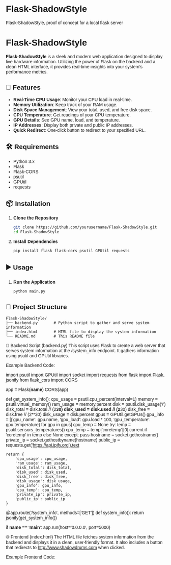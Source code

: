 # Flask-ShadowStyle
Flask-ShadowStyle, proof of concept for a local flask server

# Flask-ShadowStyle

**Flask-ShadowStyle** is a sleek and modern web application designed to display live hardware information. Utilizing the power of Flask on the backend and a clean HTML interface, it provides real-time insights into your system’s performance metrics.

## 🚀 Features

- **Real-Time CPU Usage**: Monitor your CPU load in real-time.
- **Memory Utilization**: Keep track of your RAM usage.
- **Disk Space Management**: View your total, used, and free disk space.
- **CPU Temperature**: Get readings of your CPU temperature.
- **GPU Details**: See GPU name, load, and temperature.
- **IP Addresses**: Display both private and public IP addresses.
- **Quick Redirect**: One-click button to redirect to your specified URL.

## 🛠️ Requirements

- Python 3.x
- Flask
- Flask-CORS
- psutil
- GPUtil
- requests

## 📦 Installation

1. **Clone the Repository**
    ```sh
    git clone https://github.com/yourusername/Flask-ShadowStyle.git
    cd Flask-ShadowStyle
    ```

2. **Install Dependencies**
    ```sh
    pip install flask flask-cors psutil GPUtil requests
    ```

## ▶️ Usage

1. **Run the Application**
    ```sh
    python main.py
    ```

## 📁 Project Structure

```plaintext
Flask-ShadowStyle/
├── backend.py       # Python script to gather and serve system information
├── index.html       # HTML file to display the system information
└── README.md        # This README file
```

🔧 Backend Script (backend.py)
This script uses Flask to create a web server that serves system information at the /system_info endpoint. It gathers information using psutil and GPUtil libraries.

Example Backend Code:

import psutil
import GPUtil
import socket
import requests
from flask import Flask, jsonify
from flask_cors import CORS

app = Flask(__name__)
CORS(app)

def get_system_info():
    cpu_usage = psutil.cpu_percent(interval=1)
    memory = psutil.virtual_memory()
    ram_usage = memory.percent
    disk = psutil.disk_usage('/')
    disk_total = disk.total // (2**30)
    disk_used = disk.used // (2**30)
    disk_free = disk.free // (2**30)
    disk_usage = disk.percent
    gpus = GPUtil.getGPUs()
    gpu_info = [{'gpu_name': gpu.name, 'gpu_load': gpu.load * 100, 'gpu_temperature': gpu.temperature} for gpu in gpus]
    cpu_temp = None
    try:
        temp = psutil.sensors_temperatures()
        cpu_temp = temp['coretemp'][0].current if 'coretemp' in temp else None
    except:
        pass
    hostname = socket.gethostname()
    private_ip = socket.gethostbyname(hostname)
    public_ip = requests.get('https://api.ipify.org').text

    return {
        'cpu_usage': cpu_usage,
        'ram_usage': ram_usage,
        'disk_total': disk_total,
        'disk_used': disk_used,
        'disk_free': disk_free,
        'disk_usage': disk_usage,
        'gpu_info': gpu_info,
        'cpu_temp': cpu_temp,
        'private_ip': private_ip,
        'public_ip': public_ip
    }

@app.route('/system_info', methods=['GET'])
def system_info():
    return jsonify(get_system_info())

if __name__ == '__main__':
    app.run(host='0.0.0.0', port=5000)

🌐 Frontend (index.html)
The HTML file fetches system information from the backend and displays it in a clean, user-friendly format. It also includes a button that redirects to http://www.shadowdrums.com when clicked.

Example Frontend Code:

<!DOCTYPE html>
<html lang="en">
<head>
    <meta charset="UTF-8">
    <meta name="viewport" content="width=device-width, initial-scale=1.0">
    <title>System Info</title>
    <style>
        body { font-family: Arial, sans-serif; }
        .info { margin: 20px; }
        .info div { margin-bottom: 10px; }
    </style>
    <script type="text/javascript">
        function redirectToPage() {
            window.location.href = 'http://www.shadowdrums.com';
        }

        async function fetchSystemInfo() {
            try {
                const response = await fetch('http://127.0.0.1:5000/system_info');
                const data = await response.json();
                document.getElementById('cpu_usage').innerText = data.cpu_usage;
                document.getElementById('ram_usage').innerText = data.ram_usage;
                document.getElementById('disk_total').innerText = data.disk_total;
                document.getElementById('disk_used').innerText = data.disk_used;
                document.getElementById('disk_free').innerText = data.disk_free;
                document.getElementById('disk_usage').innerText = data.disk_usage;
                document.getElementById('cpu_temp').innerText = data.cpu_temp !== null ? data.cpu_temp : 'N/A';
                document.getElementById('private_ip').innerText = data.private_ip;
                document.getElementById('public_ip').innerText = data.public_ip;
                let gpuInfo = '';
                data.gpu_info.forEach(gpu => {
                    gpuInfo += `Name: ${gpu.gpu_name}, Load: ${gpu.gpu_load.toFixed(2)}%, Temp: ${gpu.gpu_temperature}°C<br>`;
                });
                document.getElementById('gpu_info').innerHTML = gpuInfo;
            } catch (error) {
                console.error('Error fetching system info:', error);
            }
        }

        setInterval(fetchSystemInfo, 5000);
        fetchSystemInfo();
    </script>
</head>
<body>
    <p>Press OK to continue to the page:</p>
    <button onclick="redirectToPage()">OK</button>
    <h3>Device Info</h3>
    <div class="info">
        <div>CPU Usage: <span id="cpu_usage"></span>%</div>
        <div>RAM Usage: <span id="ram_usage"></span>%</div>
        <div>Disk Total: <span id="disk_total"></span> GB</div>
        <div>Disk Used: <span id="disk_used"></span> GB</div>
        <div>Disk Free: <span id="disk_free"></span> GB</div>
        <div>Disk Usage: <span id="disk_usage"></span>%</div>
        <div>CPU Temperature: <span id="cpu_temp"></span>°C</div>
        <div>Private IP: <span id="private_ip"></span></div>
        <div>Public IP: <span id="public_ip"></span></div>
        <div>GPU Info: <span id="gpu_info"></span></div>
    </div>
</body>
</html>

📊 Example Output
When you open index.html in your browser, you will see the live system information updated every 5 seconds:
```
CPU Usage: 10%
RAM Usage: 40%
Disk Total: 256 GB
Disk Used: 128 GB
Disk Free: 128 GB
Disk Usage: 50%
CPU Temperature: 45°C
Private IP: 192.168.1.2
Public IP: 203.0.113.1
GPU Info: Name: NVIDIA GeForce GTX 1050, Load: 25%, Temp: 55°C
```

Feel free to contribute to this project by submitting issues or pull requests. Enjoy using Flask-ShadowStyle for your system monitoring needs!


### Notes

- Replace `https://github.com/yourusername/Flask-ShadowStyle.git` with the actual URL of your repository.
- Ensure that the `LICENSE` file is included in your repository if you mention it in the License section. If not, adjust the License section accordingly.
